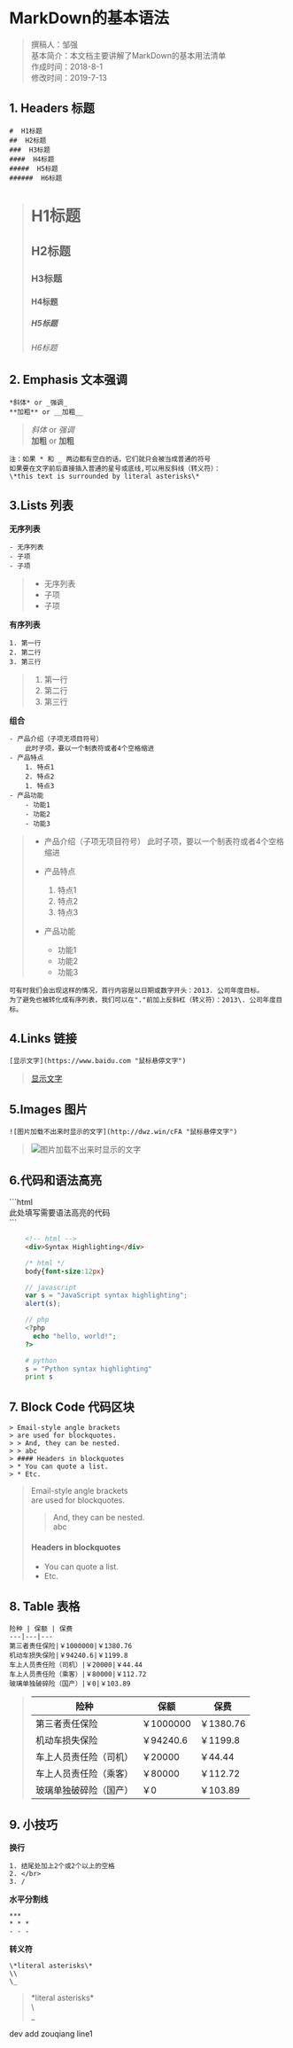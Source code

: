 # MarkDown的基本语法

> 撰稿人：邹强<br>
> 基本简介：本文档主要讲解了MarkDown的基本用法清单<br>
> 作成时间：2018-8-1<br>
> 修改时间：2019-7-13


## 1. Headers 标题

```
#  H1标题
##  H2标题
###  H3标题
####  H4标题
#####  H5标题
######  H6标题
```

> #  H1标题
> ##  H2标题
> ###  H3标题
> ####  H4标题
> #####  H5标题
> ######  H6标题

  
## 2. Emphasis 文本强调

```
*斜体* or _强调_
**加粗** or __加粗__
```
> *斜体* or _强调_ \
> **加粗** or __加粗__

```
注：如果 * 和 _ 两边都有空白的话，它们就只会被当成普通的符号
如果要在文字前后直接插入普通的星号或底线,可以用反斜线（转义符）：
\*this text is surrounded by literal asterisks\*
```

## 3.Lists 列表

**无序列表**
```
- 无序列表
- 子项
- 子项
```
> - 无序列表
> - 子项
> - 子项
  
**有序列表**
```
1. 第一行
2. 第二行
3. 第三行
```
> 1. 第一行
> 2. 第二行
> 3. 第三行
 
**组合**

```
- 产品介绍（子项无项目符号）
    此时子项，要以一个制表符或者4个空格缩进
- 产品特点
    1. 特点1
    2. 特点2
    1. 特点3
- 产品功能
    - 功能1
    - 功能2
    - 功能3
```

> - 产品介绍（子项无项目符号）
>     此时子项，要以一个制表符或者4个空格缩进
>  
> - 产品特点
>     1. 特点1
>     2. 特点2
>     1. 特点3
> - 产品功能
>     - 功能1
>     - 功能2
>     - 功能3

 
 ```
 可有时我们会出现这样的情况，首行内容是以日期或数字开头：2013. 公司年度目标。
为了避免也被转化成有序列表，我们可以在"."前加上反斜杠（转义符）：2013\. 公司年度目标。
 ```


## 4.Links 链接

```
[显示文字](https://www.baidu.com "鼠标悬停文字")
```
> [显示文字](https://www.baidu.com "鼠标悬停文字")


## 5.Images 图片

```
![图片加载不出来时显示的文字](http://dwz.win/cFA "鼠标悬停文字")
```

> ![图片加载不出来时显示的文字](http://dwz.win/cFA "鼠标悬停文字")



## 6.代码和语法高亮

\`\`\`html  
此处填写需要语法高亮的代码  
\`\`\`


```html
    <!-- html -->
    <div>Syntax Highlighting</div>
```
```css
    /* html */ 
    body{font-size:12px}
```
 
```javascript
    // javascript
    var s = "JavaScript syntax highlighting";
    alert(s);
```
```php
    // php
    <?php
      echo "hello, world!";
    ?>
```
```python
    # python
    s = "Python syntax highlighting"
    print s
```

## 7. Block Code 代码区块

 
```
> Email-style angle brackets  
> are used for blockquotes.
> > And, they can be nested.  
> > abc
> #### Headers in blockquotes
> * You can quote a list.
> * Etc.
```

> Email-style angle brackets  
> are used for blockquotes.
> > And, they can be nested.  
> > abc
> #### Headers in blockquotes
> * You can quote a list.
> * Etc.


## 8. Table 表格

```
险种 | 保额 | 保费
---|---|---
第三者责任保险|￥1000000|￥1380.76
机动车损失保险|￥94240.6|￥1199.8
车上人员责任险（司机）|￥20000|￥44.44
车上人员责任险（乘客）|￥80000|￥112.72
玻璃单独破碎险（国产）|￥0|￥103.89
```

> 险种 | 保额 | 保费
> ---|---|---
> 第三者责任保险|￥1000000|￥1380.76
> 机动车损失保险|￥94240.6|￥1199.8
> 车上人员责任险（司机）|￥20000|￥44.44
> 车上人员责任险（乘客）|￥80000|￥112.72
> 玻璃单独破碎险（国产）|￥0|￥103.89



## 9. 小技巧

**换行**
```
1. 结尾处加上2个或2个以上的空格
2. </br>
3. /
```
**水平分割线**
```
***
* * *
- - -
```
**转义符**
```
\*literal asterisks\*
\\  
\_
```
> \*literal asterisks\*  
> \\  
> \_

dev add zouqiang line1